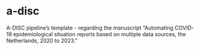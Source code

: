 # a-disc
A-DISC pipeline’s template - regarding the manuscript “Automating COVID-19 epidemiological situation reports based on multiple data sources, the Netherlands, 2020 to 2023.”
